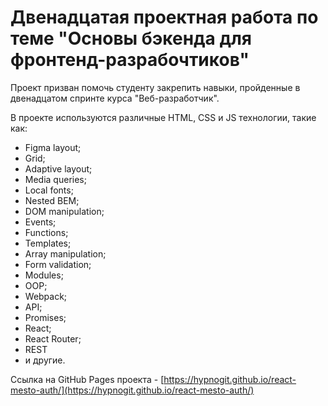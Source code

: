 # Двенадцатая проектная работа по теме "Основы бэкенда для фронтенд-разрабочтиков"

Проект призван помочь студенту закрепить навыки, пройденные в двенадцатом спринте курса "Веб-разработчик".

В проекте используются различные HTML, CSS и JS технологии, такие как:
- Figma layout;
- Grid;
- Adaptive layout;
- Media queries;
- Local fonts;
- Nested BEM;
- DOM manipulation;
- Events;
- Functions;
- Templates;
- Array manipulation;
- Form validation;
- Modules;
- OOP;
- Webpack;
- API;
- Promises;
- React;
- React Router;
- REST
- и другие.

Ссылка на GitHub Pages проекта - [https://hypnogit.github.io/react-mesto-auth/](https://hypnogit.github.io/react-mesto-auth/)
